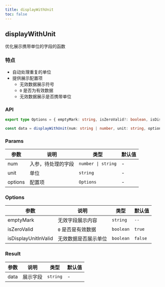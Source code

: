 ```yaml
---
title: displayWithUnit
toc: false
---
```



## displayWithUnit

优化展示携带单位的字段的函数

### 特点

- 自动处理重复的单位
- 提供展示配置项
  - 无效数据展示符号
  - `0` 是否为有效数据
  - 无效数据展示是否携带单位

<code src="./demo.tsx"></code>

### API

```typescript
export type Options = { emptyMark: string, isZeroValid?: boolean, isDisplayUnitInValid?: boolean };

const data = displayWithUnit(num: string | number, unit: string, options: Options);
```

### Params

| 参数   | 说明               | 类型               | 默认值 |
| ------ | ------------------ | ------------------ | ------ |
| num    | 入参，待处理的字段 | `number \| string` | -      |
| unit   | 单位               | `string`           | -      |
| options | 配置项             | `Options`          | -      |

### Options

| 参数                 | 说明                 | 类型      | 默认值  |
| -------------------- | -------------------- | --------- | ------- |
| emptyMark            | 无效字段展示内容     | `string`  | `--`    |
| isZeroValid          | `0` 是否是有效数据   | `boolean` | `true`  |
| isDisplayUnitInValid | 无效数据是否展示单位 | `boolean` | `false` |


### Result

| 参数 | 说明     | 类型     | 默认值 |
| ---- | -------- | -------- | ------ |
| data | 展示字段 | `string` | -      |

